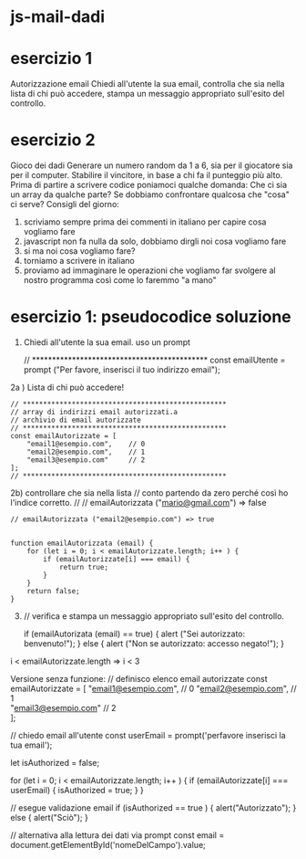 # js-mail-dadi

# esercizio 1
Autorizzazione email
Chiedi all'utente la sua email,
controlla che sia nella lista di chi può accedere,
stampa un messaggio appropriato sull'esito del controllo.


# esercizio 2
Gioco dei dadi
Generare un numero random da 1 a 6, sia per il giocatore sia per il computer.
Stabilire il vincitore, in base a chi fa il punteggio più alto.
Prima di partire a scrivere codice poniamoci qualche domanda:
Che ci sia un array da qualche parte?
Se dobbiamo confrontare qualcosa che "cosa" ci serve?
Consigli del giorno:
1. scriviamo sempre prima dei commenti in italiano per capire cosa vogliamo fare
2. javascript non fa nulla da solo, dobbiamo dirgli noi cosa vogliamo fare
3. si ma noi cosa vogliamo fare?
4. torniamo a scrivere in italiano
5. proviamo ad immaginare le operazioni che vogliamo far svolgere al nostro programma così come lo faremmo "a mano"


# esercizio 1: pseudocodice soluzione

1) Chiedi all'utente la sua email.
    uso un prompt
    
    // ******************************************** 
    const emailUtente = prompt ("Per favore, inserisci il tuo indirizzo email"); 

2a ) Lista di chi può accedere!

    // **************************************************
    // array di indirizzi email autorizzati.a
    // archivio di email autorizzate
    // **************************************************
    const emailAutorizzate = [
        "email1@esempio.com",    // 0
        "email2@esempio.com",    // 1   
        "email3@esempio.com"     // 2   
    ];
    // **************************************************

2b) controllare che sia nella lista 
    // conto partendo da zero perché così ho l'indice corretto.
    // 
    // emailAutorizzata ("mario@gmail.com") => false 
    
    // emailAutorizzata ("email2@esempio.com") => true


    function emailAutorizzata (email) {
        for (let i = 0; i < emailAutorizzate.length; i++ ) {
            if (emailAutorizzate[i] === email) {
                return true;
            }
        }
        return false; 
    }

3) // verifica e stampa un messaggio appropriato sull'esito del controllo.
    
   
   if (emailAutorizata (email) == true) {
        alert ("Sei autorizzato: benvenuto!");
   } else {
        alert ("Non se autorizzato: accesso negato!");
   }

i < emailAutorizzate.length => i < 3



Versione senza funzione:
// definisco elenco email autorizzate
const emailAutorizzate = [
    "email1@esempio.com",    // 0
    "email2@esempio.com",    // 1   
    "email3@esempio.com"     // 2   
];


// chiedo email all'utente
const userEmail = prompt('perfavore inserisci la tua email');

let isAuthorized = false;

for (let i = 0; i < emailAutorizzate.length; i++ ) {
    if (emailAutorizzate[i] === userEmail) {
        isAuthorized = true;
    }
}


// esegue validazione email
if (isAuthorized == true ) {
    alert("Autorizzato");
} else {
    alert("Sciò");
}

// alternativa alla lettura dei dati via prompt
const email = document.getElementById('nomeDelCampo').value;
